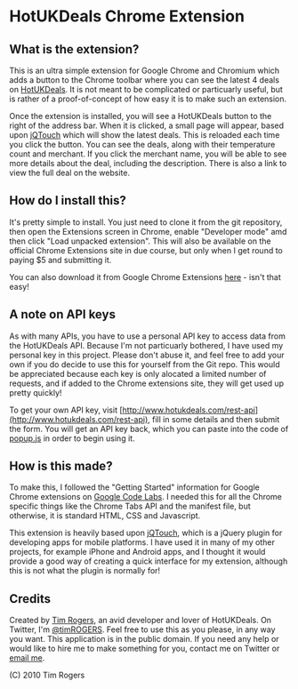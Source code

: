 HotUKDeals Chrome Extension
===========================

What is the extension?
-----------------------

This is an ultra simple extension for Google Chrome and Chromium which adds a button to the Chrome toolbar where you can see the latest 4 deals on [HotUKDeals](http://www.hotukdeals.com). It is not meant to be complicated or particuarly useful, but is rather of a proof-of-concept of how easy it is to make such an extension.

Once the extension is installed, you will see a HotUKDeals button to the right of the address bar. When it is clicked, a small page will appear, based upon [jQTouch](http://github.com/senchalabs/jQTouch) which will show the latest deals. This is reloaded each time you click the button. You can see the deals, along with their temperature count and merchant. If you click the merchant name, you will be able to see more details about the deal, including the description. There is also a link to view the full deal on the website.

How do I install this?
----------------------

It's pretty simple to install. You just need to clone it from the git repository, then open the Extensions screen in Chrome, enable "Developer mode" amd then click "Load unpacked extension". This will also be available on the official Chrome Extensions site in due course, but only when I get round to paying $5 and submitting it.

You can also download it from Google Chrome Extensions [here](https://chrome.google.com/extensions/detail/kgpededmmnogkbifhdgiocokncapfkci?hl=en) - isn't that easy!

A note on API keys
-------------------

As with many APIs, you have to use a personal API key to access data from the HotUKDeals API. Because I'm not particuarly bothered, I have used my personal key in this project. Please don't abuse it, and feel free to add your own if you do decide to use this for yourself from the Git repo. This would be appreciated because each key is only alocated a limited number of requests, and if added to the Chrome extensions site, they will get used up pretty quickly!

To get your own API key, visit [http://www.hotukdeals.com/rest-api](http://www.hotukdeals.com/rest-api), fill in some details and then submit the form. You will get an API key back, which you can paste into the code of [popup.js](http://github.com/timrogers/hotukdeals-chrome/blob/master/popup.js) in order to begin using it.

How is this made?
-----------------

To make this, I followed the "Getting Started" information for Google Chrome extensions on [Google Code Labs](http://code.google.com/chrome/extensions/getstarted.html). I needed this for all the Chrome specific things like the Chrome Tabs API and the manifest file, but otherwise, it is standard HTML, CSS and Javascript.

This extension is heavily based upon [jQTouch](http://github.com/senchalabs/jQTouch), which is a jQuery plugin for developing apps for mobile platforms. I have used it in many of my other projects, for example iPhone and Android apps, and I thought it would provide a good way of creating a quick interface for my extension, although this is not what the plugin is normally for!

Credits
-------

Created by [Tim Rogers](http://www.tim-rogers.co.uk), an avid developer and lover of HotUKDeals. On Twitter, I'm [@timROGERS](http://www.twitter.com/timrogers).
Feel free to use this as you please, in any way you want. This application is in the public domain. If you need any help or would like to hire me to make something for you, contact me on Twitter or [email me](mailto:tim@tim-rogers.co.uk).

(C) 2010 Tim Rogers